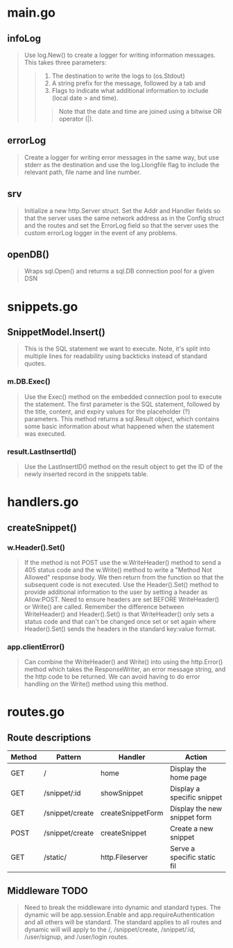 # main.go

## infoLog
> Use log.New() to create a logger for writing information messages. This takes 
> three parameters:
>> 1. The destination to write the logs to (os.Stdout) 
>> 2. A string prefix for the message, followed by a tab and 
>> 3. Flags to indicate what additional information to include (local date 
      > and time).
>>> Note that the date and time are joined using a bitwise OR operator (|).

## errorLog
> Create a logger for writing error messages in the same way, but use stderr 
> as the destination and use the log.Llongfile flag to include the relevant 
> path, file name and line number.

## srv
> Initialize a new http.Server struct. Set the Addr and Handler fields so that 
the server uses the same network address as in the Config struct and the routes 
> and set the ErrorLog field so that the server uses the custom errorLog logger 
> in the event of any problems.

## openDB()
> Wraps sql.Open() and returns a sql.DB connection pool for a given DSN


# snippets.go

## SnippetModel.Insert()
> This is the SQL statement we want to execute. Note, it's split into multiple 
> lines for readability using backticks instead of standard quotes.

### m.DB.Exec()
> Use the Exec() method on the embedded connection pool to execute the
> statement. The first parameter is the SQL statement, followed by the
> title, content, and expiry values for the placeholder (?) parameters. This
> method returns a sql.Result object, which contains some basic information
> about what happened when the statement was executed.

### result.LastInsertId()
> Use the LastInsertID() method on the result object to get the ID of
> the newly inserted record in the snippets table.


# handlers.go
## createSnippet()
### w.Header().Set()
> If the method is not POST use the w.WriteHeader() method to send a 405 
> status code and the w.Write() method to write a "Method Not Allowed" 
> response body. We then return from the function so that the subsequent code 
> is not executed. Use the Header().Set() method to provide additional 
> information to the user by setting a header as Allow:POST. Need to ensure 
> headers are set BEFORE WriteHeader() or Write() are called. Remember 
> the difference between WriteHeader() and Header().Set() is that WriteHeader() 
> only sets a status code and that can't be changed once set or set again where 
> Header().Set() sends the headers in the standard key:value format.

### app.clientError()
> Can combine the WriteHeader() and Write() into using the http.Error() method 
> which takes the ResponseWriter, an error message string, and the http code 
> to be returned. We can avoid having to do error handling on the Write() 
> method using this method.


# routes.go
## Route descriptions
| Method | Pattern         | Handler           | Action                       |
|--------|-----------------|-------------------|------------------------------|
| GET    | /               | home              | Display the home page        |
| GET    | /snippet/:id    | showSnippet       | Display a specific snippet   |
| GET    | /snippet/create | createSnippetForm | Display the new snippet form |
| POST   | /snippet/create | createSnippet     | Create a new snippet         |
| GET    | /static/        | http.Fileserver   | Serve a specific static fil  |

## Middleware TODO
> Need to break the middleware into dynamic and standard types. The dynamic will be
> app.session.Enable and app.requireAuthentication and all others will be standard.
> The standard applies to all routes and dynamic will will apply to the /, 
> /snippet/create, /snippet/:id, /user/signup, and /user/login routes.
